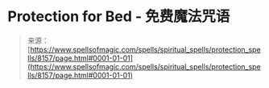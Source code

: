 <!--yml

category: 未分类

date: 2024-06-12 18:43:29

-->

# Protection for Bed - 免费魔法咒语

> 来源：[https://www.spellsofmagic.com/spells/spiritual_spells/protection_spells/8157/page.html#0001-01-01](https://www.spellsofmagic.com/spells/spiritual_spells/protection_spells/8157/page.html#0001-01-01)
